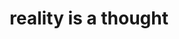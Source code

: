 ---
title: "reality is a thought"
created: 2022-07-29
related:
  - Boltzmann brain - Wikipedia
tags:
  - What is Reality
  - fragment
---